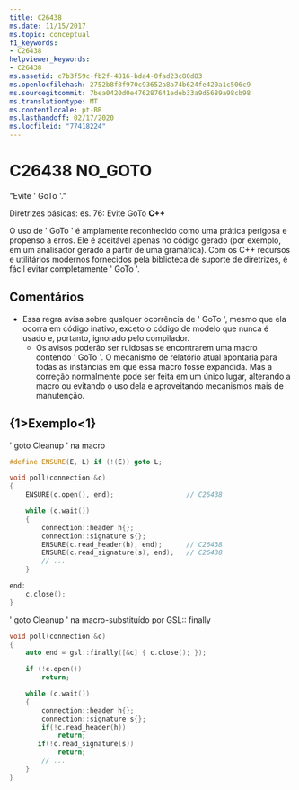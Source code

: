 ```yaml
---
title: C26438
ms.date: 11/15/2017
ms.topic: conceptual
f1_keywords:
- C26438
helpviewer_keywords:
- C26438
ms.assetid: c7b3f59c-fb2f-4816-bda4-0fad23c80d83
ms.openlocfilehash: 2752b8f8f970c93652a8a74b624fe420a1c506c9
ms.sourcegitcommit: 7bea0420d0e476287641edeb33a9d5689a98cb98
ms.translationtype: MT
ms.contentlocale: pt-BR
ms.lasthandoff: 02/17/2020
ms.locfileid: "77418224"
---
```

# <a name="c26438-no_goto"></a>C26438 NO_GOTO

"Evite ' GoTo '."

Diretrizes básicas: es. 76: Evite GoTo **C++**

O uso de ' GoTo ' é amplamente reconhecido como uma prática perigosa e propenso a erros. Ele é aceitável apenas no código gerado (por exemplo, em um analisador gerado a partir de uma gramática). Com os C++ recursos e utilitários modernos fornecidos pela biblioteca de suporte de diretrizes, é fácil evitar completamente ' GoTo '.

## <a name="remarks"></a>Comentários

- Essa regra avisa sobre qualquer ocorrência de ' GoTo ', mesmo que ela ocorra em código inativo, exceto o código de modelo que nunca é usado e, portanto, ignorado pelo compilador.
  - Os avisos poderão ser ruidosas se encontrarem uma macro contendo ' GoTo '. O mecanismo de relatório atual apontaria para todas as instâncias em que essa macro fosse expandida. Mas a correção normalmente pode ser feita em um único lugar, alterando a macro ou evitando o uso dela e aproveitando mecanismos mais de manutenção.

## <a name="example"></a>{1&gt;Exemplo&lt;1}

' goto Cleanup ' na macro

```cpp
#define ENSURE(E, L) if (!(E)) goto L;

void poll(connection &c)
{
    ENSURE(c.open(), end);                  // C26438

    while (c.wait())
    {
        connection::header h{};
        connection::signature s{};
        ENSURE(c.read_header(h), end);      // C26438
        ENSURE(c.read_signature(s), end);   // C26438
        // ...
    }

end:
    c.close();
}
```

' goto Cleanup ' na macro-substituído por GSL:: finally

```cpp
void poll(connection &c)
{
    auto end = gsl::finally([&c] { c.close(); });

    if (!c.open())
        return;

    while (c.wait())
    {
        connection::header h{};
        connection::signature s{};
        if(!c.read_header(h))
            return;
       if(!c.read_signature(s))
            return;
        // ...
    }
}
```
